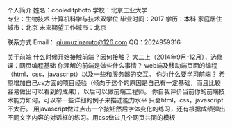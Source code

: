  个人简介 
 姓名：cooleditphoto 
 学校：北京工业大学  
 专业：生物技术 计算机科学与技术双学位 
 毕业时间：2017 
 学历：本科 
 家庭居住城市：北京 
 未来期望工作城市：北京 

 联系方式 
 Email： qiumuzinaruto@126.com 
 QQ：2024959316 
 
 关于前端 
 什么时候开始接触前端？因何接触？ 
 大二上（2014年9月-12月），选修课：网页编程基础 
 你理解的前端是做些什么事情？ 
 web端及移动端页面的编程（html，css，javascript）以及一些和服务器的交互。 
 你为什么要学习前端？ 
 希望增加自己cs方面的项目经验（倾向于这个的原因是自己有一定基础，而且比较容易做出可以看到的成果），以后可以做前端工程师。 
 你自我评价当前你的前端技术能力如何，可以举一些详细的例子来描述能力水平 
 只会html，css，javascript不太行。 
 用javascript做过点击一个按钮然后字体变化的练习，还有根据成绩弹出不同文字内容的对话框的练习。用css做过几个网页共同的模板 
